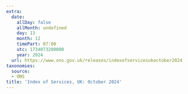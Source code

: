 ```yaml
---
extra:
  date:
    allDay: false
    allMonth: undefined
    day: 13
    month: 12
    timePart: 07:00
    utc: 1734073200000
    year: 2024
  url: https://www.ons.gov.uk/releases/indexofservicesukoctober2024
taxonomies:
  source:
  - ONS
title: 'Index of Services, UK: October 2024'
---
```

